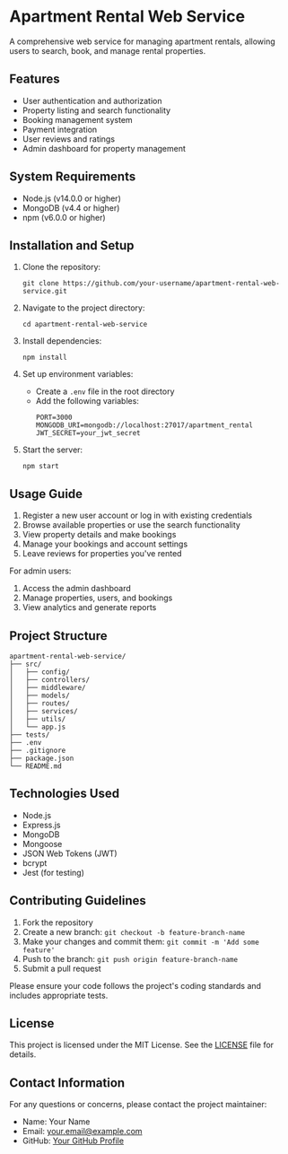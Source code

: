 # Apartment Rental Web Service

A comprehensive web service for managing apartment rentals, allowing users to search, book, and manage rental properties.

## Features

- User authentication and authorization
- Property listing and search functionality
- Booking management system
- Payment integration
- User reviews and ratings
- Admin dashboard for property management

## System Requirements

- Node.js (v14.0.0 or higher)
- MongoDB (v4.4 or higher)
- npm (v6.0.0 or higher)

## Installation and Setup

1. Clone the repository:
   ```
   git clone https://github.com/your-username/apartment-rental-web-service.git
   ```

2. Navigate to the project directory:
   ```
   cd apartment-rental-web-service
   ```

3. Install dependencies:
   ```
   npm install
   ```

4. Set up environment variables:
   - Create a `.env` file in the root directory
   - Add the following variables:
     ```
     PORT=3000
     MONGODB_URI=mongodb://localhost:27017/apartment_rental
     JWT_SECRET=your_jwt_secret
     ```

5. Start the server:
   ```
   npm start
   ```

## Usage Guide

1. Register a new user account or log in with existing credentials
2. Browse available properties or use the search functionality
3. View property details and make bookings
4. Manage your bookings and account settings
5. Leave reviews for properties you've rented

For admin users:
1. Access the admin dashboard
2. Manage properties, users, and bookings
3. View analytics and generate reports

## Project Structure

```
apartment-rental-web-service/
├── src/
│   ├── config/
│   ├── controllers/
│   ├── middleware/
│   ├── models/
│   ├── routes/
│   ├── services/
│   ├── utils/
│   └── app.js
├── tests/
├── .env
├── .gitignore
├── package.json
└── README.md
```

## Technologies Used

- Node.js
- Express.js
- MongoDB
- Mongoose
- JSON Web Tokens (JWT)
- bcrypt
- Jest (for testing)

## Contributing Guidelines

1. Fork the repository
2. Create a new branch: `git checkout -b feature-branch-name`
3. Make your changes and commit them: `git commit -m 'Add some feature'`
4. Push to the branch: `git push origin feature-branch-name`
5. Submit a pull request

Please ensure your code follows the project's coding standards and includes appropriate tests.

## License

This project is licensed under the MIT License. See the [LICENSE](LICENSE) file for details.

## Contact Information

For any questions or concerns, please contact the project maintainer:

- Name: Your Name
- Email: your.email@example.com
- GitHub: [Your GitHub Profile](https://github.com/your-username)